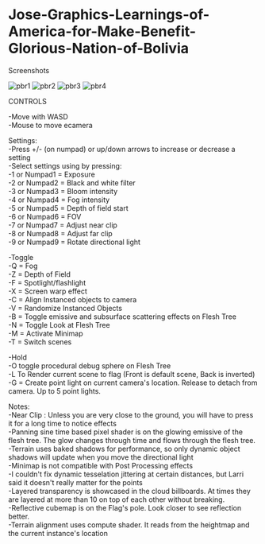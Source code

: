 # Jose-Graphics-Learnings-of-America-for-Make-Benefit-Glorious-Nation-of-Bolivia

Screenshots

![pbr1](/pbr.jpg?raw=true "PBR")
![pbr2](/pbr1.jpg?raw=true "PBR")
![pbr3](/pbr2.jpg?raw=true "PBR")
![pbr4](/pbr3.jpg?raw=true "PBR")


CONTROLS

-Move with WASD  
-Mouse to move ecamera  

Settings:  
-Press +/- (on numpad) or up/down arrows to increase or decrease a setting  
-Select settings using by pressing:  
	-1 or Numpad1 = Exposure  
	-2 or Numpad2 = Black and white filter  
	-3 or Numpad3 = Bloom intensity  
	-4 or Numpad4 = Fog intensity  
	-5 or Numpad5 = Depth of field start  
	-6 or Numpad6 = FOV  
	-7 or Numpad7 = Adjust near clip   
	-8 or Numpad8 = Adjust far clip  
	-9 or Numpad9 = Rotate directional light   
	
-Toggle  
	-Q = Fog  
	-Z = Depth of Field  
	-F = Spotlight/flashlight  
	-X = Screen warp effect  
	-C = Align Instanced objects to camera  
	-V = Randomize Instanced Objects  
	-B = Toggle emissive and subsurface scattering effects on Flesh Tree  
	-N = Toggle Look at Flesh Tree  
	-M = Activate Minimap  
	-T = Switch scenes
	
	
-Hold  
	-O toggle procedural debug sphere on Flesh Tree  
	-L To Render current scene to flag (Front is default scene, Back is inverted)  
	-G = Create point light on current camera's location. Release to detach from camera. Up to 5 point lights.  
	
Notes:  
	-Near Clip : Unless you are very close to the ground, you will have to press it for a long time to notice effects  
	-Panning sine time based pixel shader is on the glowing emissive of the flesh tree. The glow changes through time and flows through the flesh tree.  
	-Terrain uses baked shadows for performance, so only dynamic object shadows will update when you move the directional light  
	-Minimap is not compatible with Post Processing effects   
	-I couldn't fix dynamic tesselation jittering at certain distances, but Larri said it doesn't really matter for the points  
	-Layered transparency is showcased in the cloud billboards. At times they are layered at more than 10 on top of each other without breaking.  
	-Reflective cubemap is on the Flag's pole. Look closer to see reflection better.  
	-Terrain alignment uses compute shader. It reads from the heightmap and the current instance's location   
	
